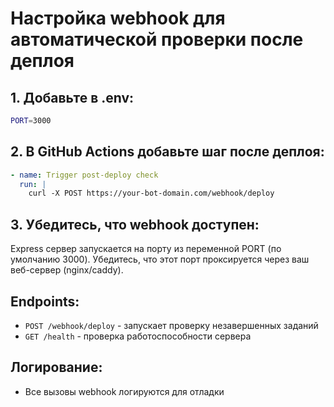 # Настройка webhook для автоматической проверки после деплоя

## 1. Добавьте в .env:

```bash
PORT=3000
```

## 2. В GitHub Actions добавьте шаг после деплоя:

```yaml
- name: Trigger post-deploy check
  run: |
    curl -X POST https://your-bot-domain.com/webhook/deploy
```

## 3. Убедитесь, что webhook доступен:

Express сервер запускается на порту из переменной PORT (по умолчанию 3000).
Убедитесь, что этот порт проксируется через ваш веб-сервер (nginx/caddy).

## Endpoints:

- `POST /webhook/deploy` - запускает проверку незавершенных заданий
- `GET /health` - проверка работоспособности сервера

## Логирование:

- Все вызовы webhook логируются для отладки